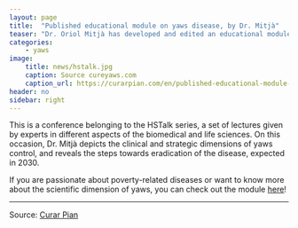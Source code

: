 ```yaml
---
layout: page
title:  "Published educational module on yaws disease, by Dr. Mitjà"
teaser: "Dr. Oriol Mitjà has developed and edited an educational module with detailed information on yaws disease."
categories:
    - yaws
image:
    title: news/hstalk.jpg
    caption: Source cureyaws.com
    caption_url: https://curarpian.com/en/published-educational-module-on-yaws-disease-by-dr-mitja/
header: no
sidebar: right
---
```


This is a conference belonging to the HSTalk series, a set of lectures given by experts in different aspects of the biomedical and life sciences. On this occasion, Dr. Mitjà depicts the clinical and strategic dimensions of yaws control, and reveals the steps towards eradication of the disease, expected in 2030.



If you are passionate about poverty-related diseases or want to know more about the scientific dimension of yaws, you can check out the module [here][1]!


 [1]: https://hstalks.com/t/3972/yaws-past-and-present-eradication-efforts/?biosci


 ---
 Source: [Curar Pian](https://curarpian.com/en/published-educational-module-on-yaws-disease-by-dr-mitja/)
